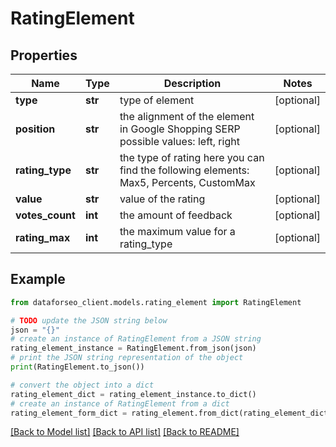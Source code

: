 # RatingElement


## Properties

Name | Type | Description | Notes
------------ | ------------- | ------------- | -------------
**type** | **str** | type of element | [optional] 
**position** | **str** | the alignment of the element in Google Shopping SERP possible values: left, right | [optional] 
**rating_type** | **str** | the type of rating here you can find the following elements: Max5, Percents, CustomMax | [optional] 
**value** | **str** | value of the rating | [optional] 
**votes_count** | **int** | the amount of feedback | [optional] 
**rating_max** | **int** | the maximum value for a rating_type | [optional] 

## Example

```python
from dataforseo_client.models.rating_element import RatingElement

# TODO update the JSON string below
json = "{}"
# create an instance of RatingElement from a JSON string
rating_element_instance = RatingElement.from_json(json)
# print the JSON string representation of the object
print(RatingElement.to_json())

# convert the object into a dict
rating_element_dict = rating_element_instance.to_dict()
# create an instance of RatingElement from a dict
rating_element_form_dict = rating_element.from_dict(rating_element_dict)
```
[[Back to Model list]](../README.md#documentation-for-models) [[Back to API list]](../README.md#documentation-for-api-endpoints) [[Back to README]](../README.md)


